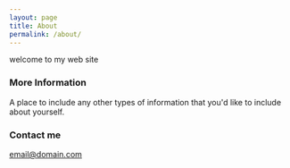 ```yaml
---
layout: page
title: About
permalink: /about/
---
```


welcome to my web site

### More Information

A place to include any other types of information that you'd like to include about yourself.

### Contact me

[email@domain.com](mailto:email@domain.com)

